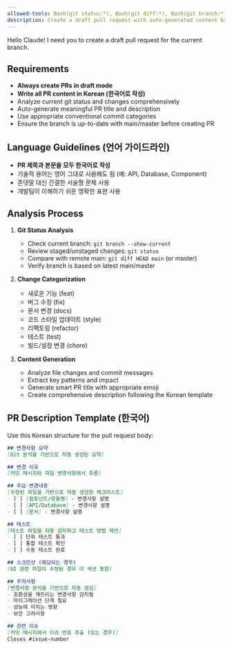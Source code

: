 ```yaml
---
allowed-tools: Bash(git status:*), Bash(git diff:*), Bash(git branch:*), Bash(git log:*), Bash(gh pr create:*)
description: Create a draft pull request with auto-generated content based on git analysis
---
```

Hello Claude! I need you to create a draft pull request for the current branch.

## Requirements
- **Always create PRs in draft mode**
- **Write all PR content in Korean (한국어로 작성)**
- Analyze current git status and changes comprehensively
- Auto-generate meaningful PR title and description
- Use appropriate conventional commit categories
- Ensure the branch is up-to-date with main/master before creating PR

## Language Guidelines (언어 가이드라인)
- **PR 제목과 본문을 모두 한국어로 작성**
- 기술적 용어는 영어 그대로 사용해도 됨 (예: API, Database, Component)
- 존댓말 대신 간결한 서술형 문체 사용
- 개발팀이 이해하기 쉬운 명확한 표현 사용

## Analysis Process
1. **Git Status Analysis**
   - Check current branch: `git branch --show-current`
   - Review staged/unstaged changes: `git status`
   - Compare with remote main: `git diff HEAD main` (or master)
   - Verify branch is based on latest main/master

2. **Change Categorization**
   - 새로운 기능 (feat)
   - 버그 수정 (fix)  
   - 문서 변경 (docs)
   - 코드 스타일 업데이트 (style)
   - 리팩토링 (refactor)
   - 테스트 (test)
   - 빌드/설정 변경 (chore)

3. **Content Generation**
   - Analyze file changes and commit messages
   - Extract key patterns and impact
   - Generate smart PR title with appropriate emoji
   - Create comprehensive description following the Korean template

## PR Description Template (한국어)
Use this Korean structure for the pull request body:
```markdown
## 변경사항 요약
[Git 분석을 기반으로 자동 생성된 요약]

## 변경 이유  
[커밋 메시지와 파일 변경사항에서 추론]

## 주요 변경내용
[수정된 파일을 기반으로 자동 생성된 체크리스트]
- [ ] [컴포넌트/모듈명] - 변경사항 설명
- [ ] [API/Database] - 변경사항 설명
- [ ] [문서] - 변경사항 설명

## 테스트
[테스트 파일을 자동 감지하고 테스트 방법 제안]
- [ ] 단위 테스트 통과
- [ ] 통합 테스트 확인  
- [ ] 수동 테스트 완료

## 스크린샷 (해당되는 경우)
[UI 관련 파일이 수정된 경우 이 섹션 포함]

## 주의사항
[변경사항 분석을 기반으로 자동 생성]
- 호환성을 깨뜨리는 변경사항 감지됨
- 마이그레이션 단계 필요
- 성능에 미치는 영향
- 보안 고려사항

## 관련 이슈
[커밋 메시지에서 이슈 번호 추출 (있는 경우)]
Closes #issue-number
